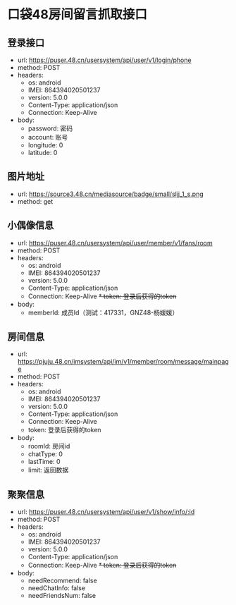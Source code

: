 # 口袋48房间留言抓取接口

## 登录接口
* url: https://puser.48.cn/usersystem/api/user/v1/login/phone
* method: POST
* headers:
  * os: android
  * IMEI: 864394020501237
  * version: 5.0.0
  * Content-Type: application/json
  * Connection: Keep-Alive
* body:
  * password: 密码
  * account: 账号
  * longitude: 0
  * latitude: 0

## 图片地址
* url: https://source3.48.cn/mediasource/badge/small/sljj_1_s.png
* method: get

## 小偶像信息
* url: https://puser.48.cn/usersystem/api/user/member/v1/fans/room
* method: POST
* headers:
  * os: android
  * IMEI: 864394020501237
  * version: 5.0.0
  * Content-Type: application/json
  * Connection: Keep-Alive
  <del>* token: 登录后获得的token</del>
* body:
  * memberId: 成员Id（测试：417331，GNZ48-杨媛媛）

## 房间信息
* url: https://pjuju.48.cn/imsystem/api/im/v1/member/room/message/mainpage
* method: POST
* headers:
  * os: android
  * IMEI: 864394020501237
  * version: 5.0.0
  * Content-Type: application/json
  * Connection: Keep-Alive
  * token: 登录后获得的token
* body:
  * roomId: 房间id
  * chatType: 0
  * lastTime: 0
  * limit: 返回数据

## 聚聚信息
* url: https://puser.48.cn/usersystem/api/user/v1/show/info/:id
* method: POST
* headers:
  * os: android
  * IMEI: 864394020501237
  * version: 5.0.0
  * Content-Type: application/json
  * Connection: Keep-Alive
  <del>* token: 登录后获得的token</del>
* body:
  * needRecommend: false
  * needChatInfo: false
  * needFriendsNum: false
